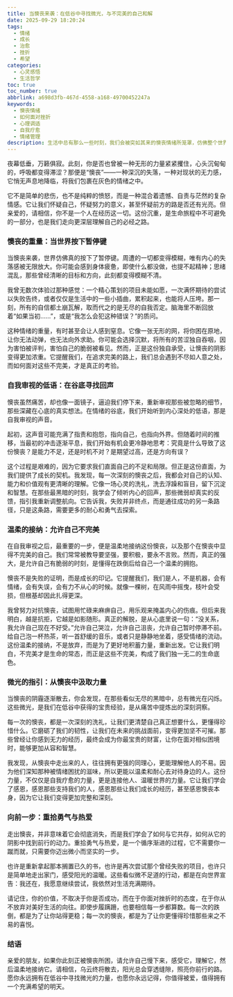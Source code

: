 ```yaml
---
title: 当懊丧来袭：在低谷中寻找微光，与不完美的自己和解
date: 2025-09-29 18:20:24
tags:
  - 情绪
  - 成长
  - 治愈
  - 挫折
  - 希望
categories:
  - 心灵感悟
  - 生活哲学
toc: true
toc_number: true
abbrlink: a698d3fb-467d-4558-a168-49700452247a
keywords:
  - 懊丧情绪
  - 如何面对挫折
  - 心理调适
  - 自我疗愈
  - 情绪管理
description: 生活中总有那么一些时刻，我们会被突如其来的懊丧情绪所笼罩，仿佛整个世界都按下了暂停键。这篇文章将带你深入理解这种沉重感，探讨如何在低谷中与不完美的自己和解，从自我审视到温柔接纳，最终汲取力量，重拾前行的勇气与热爱。这是一场关于内心疗愈的旅程，愿你在此找到共鸣与慰藉。
---
```


夜幕低垂，万籁俱寂。此刻，你是否也曾被一种无形的力量紧紧攫住，心头沉甸甸的，呼吸都变得滞涩？那便是“懊丧”——一种深沉的失落，一种对现状的无力感，它悄无声息地降临，将我们包裹在灰色的情绪之中。

它不是简单的悲伤，也不是纯粹的愤怒，而是一种混合着遗憾、自责与茫然的复杂情感。它让我们怀疑自己，怀疑努力的意义，甚至怀疑前方的路是否还有光亮。但亲爱的，请相信，你不是一个人在经历这一切。这份沉重，是生命旅程中不可避免的一部分，也是我们走向更深层理解自己的必经之路。

### 懊丧的重量：当世界按下暂停键

当懊丧来袭，世界仿佛真的按下了暂停键。周遭的一切都变得模糊，唯有内心的失落感被无限放大。你可能会感到身体疲惫，即使什么都没做，也提不起精神；思绪混乱，那些曾经清晰的目标和方向，此刻都变得模糊不清。

我曾无数次体验过那种感觉：一个精心策划的项目未能如愿，一次满怀期待的尝试以失败告终，或者仅仅是生活中的一些小插曲，累积起来，也能将人压垮。那一刻，所有的自信都土崩瓦解，取而代之的是无尽的自我否定。脑海里不断回放着“如果当初……”，或是“我怎么会犯这种错误？”的质问。

这种情绪的重量，有时甚至会让人感到窒息。它像一张无形的网，将你困在原地，让你无法动弹，也无法向外求助。你可能会选择沉默，将所有的苦涩独自吞咽，因为害怕被评判，害怕自己的脆弱被看见。然而，正是这份独自承受，让懊丧的阴影变得更加浓重。它提醒我们，在追求完美的路上，我们总会遇到不尽如人意之处，而如何面对这些不完美，才是真正的考验。

### 自我审视的低语：在谷底寻找回声

懊丧虽然痛苦，却也像一面镜子，逼迫我们停下来，重新审视那些被忽略的细节，那些深藏在心底的真实想法。在情绪的谷底，我们开始听到内心深处的低语，那是自我审视的声音。

起初，这声音可能充满了指责和抱怨，指向自己，也指向外界。但随着时间的推移，当最初的冲击逐渐平息，我们开始有机会更冷静地思考：究竟是什么导致了这份懊丧？是能力不足，还是时机不对？是期望过高，还是方向有误？

这个过程是艰难的，因为它要求我们直面自己的不足和局限。但正是这份直面，为我们提供了成长的契机。我发现，每一次深刻的懊丧之后，我都会对自己的认知、能力和价值观有更清晰的理解。它像一场心灵的洗礼，洗去浮躁和盲目，留下沉淀和智慧。在那些最黑暗的时刻，我学会了倾听内心的回声，那些微弱却真实的反馈，指引我重新调整航向。它告诉我，失败并非终点，而是通往成功的另一条路径，只是这条路，需要更多的耐心和勇气去探索。

### 温柔的接纳：允许自己不完美

在自我审视之后，最重要的一步，便是温柔地接纳这份懊丧，以及那个在懊丧中显得不完美的自己。我们常常被教导要坚强，要积极，要永不言败。然而，真正的强大，是允许自己有脆弱的时刻，是懂得在跌倒后给自己一个温柔的拥抱。

懊丧不是失败的证明，而是成长的印记。它提醒我们，我们是人，不是机器，会有情绪，会有失误，会有力不从心的时候。就像一棵树，在风雨中摇曳，枝叶会受损，但根基却因此扎得更深。

我曾努力对抗懊丧，试图用忙碌来麻痹自己，用乐观来掩盖内心的伤痕。但后来我明白，越是抗拒，它越是如影随形。真正的解脱，是从心底里说一句：“没关系，我允许自己现在不好受。”允许自己哭泣，允许自己沮丧，允许自己暂时停滞不前。给自己泡一杯热茶，听一首舒缓的音乐，或者只是静静地坐着，感受情绪的流动。这份温柔的接纳，不是放弃，而是为了更好地积蓄力量，重新出发。它让我们明白，不完美才是生命的常态，而正是这些不完美，构成了我们独一无二的生命底色。

### 微光的指引：从懊丧中汲取力量

当懊丧的阴霾逐渐散去，你会发现，在那些看似无尽的黑暗中，总有微光在闪烁。这些微光，是我们在低谷中获得的宝贵经验，是从痛苦中提炼出的深刻洞察。

每一次的懊丧，都是一次深刻的洗礼，让我们更清楚自己真正想要什么，更懂得珍惜什么。它磨砺了我们的韧性，让我们在未来的挑战面前，变得更加坚不可摧。那些曾经让你感到无力的经历，最终会成为你最宝贵的财富，让你在面对相似困境时，能够更加从容和智慧。

我发现，从懊丧中走出来的人，往往拥有更强的同理心，更能理解他人的不易。因为他们深知那种被情绪困扰的滋味，所以更能以温柔和耐心去对待身边的人。这份力量，不仅仅是自我疗愈的力量，更是连接他人、温暖世界的力量。它让我们学会了感恩，感恩那些支持我们的人，感恩那些让我们成长的经历，甚至感恩懊丧本身，因为它让我们变得更加完整和深刻。

### 向前一步：重拾勇气与热爱

走出懊丧，并非意味着它会彻底消失，而是我们学会了如何与它共存，如何从它的阴影中找到前行的动力。重拾勇气与热爱，是一个循序渐进的过程，它不需要你一蹴而就，只需要你迈出微小而坚实的一步。

也许是重新拿起那本搁置已久的书，也许是再次尝试那个曾经失败的项目，也许只是简单地走出家门，感受阳光的温暖。这些看似微不足道的行动，都是在向世界宣告：我还在，我愿意继续尝试，我依然对生活充满期待。

请记住，你的价值，不取决于你是否成功，而在于你面对挫折时的态度，在于你从不放弃对美好生活的向往。即使步履蹒跚，也要相信每一步都算数。每一次的跌倒，都是为了让你站得更稳；每一次的懊丧，都是为了让你更懂得珍惜那些来之不易的喜悦。

### 结语

亲爱的朋友，如果你此刻正被懊丧所困，请允许自己慢下来，感受它，理解它，然后温柔地接纳它。请相信，乌云终将散去，阳光总会穿透缝隙，照亮你前行的路。愿你永远拥有在低谷中寻找微光的力量，也愿你永远记得，你值得被爱，值得拥有一个充满希望的明天。